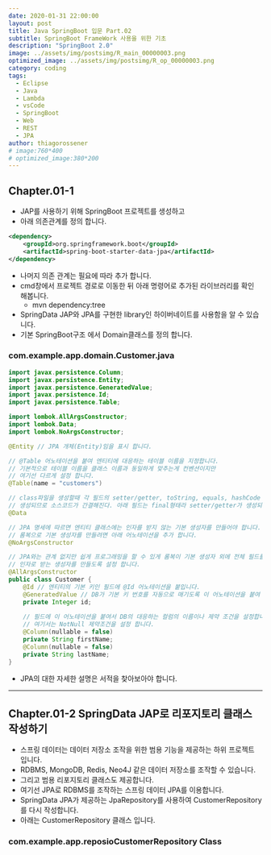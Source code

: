 ```yaml
---
date: 2020-01-31 22:00:00
layout: post
title: Java SpringBoot 입문 Part.02
subtitle: SpringBoot FrameWork 사용을 위한 기초 
description: "SpringBoot 2.0"
image: ../assets/img/postsimg/R_main_00000003.png
optimized_image: ../assets/img/postsimg/R_op_00000003.png
category: coding
tags:
  - Eclipse
  - Java
  - Lambda
  - vsCode
  - SpringBoot
  - Web
  - REST
  - JPA
author: thiagorossener
# image:760*400
# optimized_image:380*200
---
```


## Chapter.01-1

- JAP를 사용하기 위해 SpringBoot 프로젝트를 생성하고
- 아래 의존관계를 정의 합니다.

```xml
<dependency>
	<groupId>org.springframework.boot</groupId>
	<artifactId>spring-boot-starter-data-jpa</artifactId>
</dependency>
```

- 나머지 의존 관계는 필요에 따라 추가 합니다.
- cmd창에서 프로젝트 경로로 이동한 뒤 아래 명령어로 추가된 라이브러리를 확인 해봅니다.
  - mvn dependency:tree
- SpringData JAP와 JPA를 구현한 library인 하이버네이트를 사용함을 알 수 있습니다.
- 기본 SpringBoot구조 에서 Domain클래스를 정의 합니다.

### com.example.app.domain.Customer.java

```java
import javax.persistence.Column;
import javax.persistence.Entity;
import javax.persistence.GeneratedValue;
import javax.persistence.Id;
import javax.persistence.Table;

import lombok.AllArgsConstructor;
import lombok.Data;
import lombok.NoArgsConstructor;

@Entity	// JPA 개체(Entity)임을 표시 합니다.

// @Table 어노테이션을 붙여 엔티티에 대응하는 테이블 이름을 지정합니다.
// 기본적으로 테이블 이름을 클래스 이름과 동일하게 맞추는게 컨벤션이지만 
// 여기선 다르게 설정 합니다.
@Table(name = "customers")

// class파일을 생성할때 각 필드의 setter/getter, toString, equals, hashCode 메소드가
// 생성되므로 소스코드가 간결해진다. 아래 필드는 final형태라 setter/getter가 생성되지 않는다.
@Data

// JPA 명세에 따르면 엔티티 클래스에는 인자를 받지 않는 기본 생성자를 만들어야 합니다.
// 롬복으로 기본 생성자를 만들려면 아래 어노테이션을 추가 합니다.
@NoArgsConstructor

// JPA와는 관계 없지만 쉽게 프로그래밍을 할 수 있게 롬복이 기본 생성자 외에 전체 필드를
// 인자로 받는 생성자를 만들도록 설정 합니다.
@AllArgsConstructor
public class Customer {
	@Id // 엔티티의 기본 키인 필드에 @Id 어노테이션을 붙입니다.
	@GeneratedValue // DB가 기본 키 번호를 자동으로 매기도록 이 어노테이션을 붙여 지정합니다.
	private Integer id;
	
	// 필드에 이 어노테이션을 붙여서 DB의 대응하는 컬럼의 이름이나 제약 조건을 설정합니다.
	// 여기서는 NotNull 제약조건을 설정 합니다.
	@Column(nullable = false)
	private String firstName;
	@Column(nullable = false)
	private String lastName;
}
```

- JPA의 대한 자세한 설명은 서적을 찾아보아야 합니다.

<hr>

## Chapter.01-2 SpringData JAP로 리포지토리 클래스 작성하기

- 스프링 데이터는 데이터 저장소 조작을 위한 범용 기능을 제공하는 하위 프로젝트 입니다.
- RDBMS, MongoDB, Redis, Neo4J 같은 데이터 저장소를 조작할 수 있습니다.
- 그리고 범용 리포지토리 클래스도 제공합니다.
- 여기선 JPA로 RDBMS를 조작하는 스프링 데이터 JPA를 이용합니다. 
- SpringData JPA가 제공하는 JpaRepository를 사용하여 CustomerRepository를 다시 작성합니다.
- 아래는 CustomerRepository 클래스 입니다.

### com.example.app.reposioCustomerRepository Class

```java

```